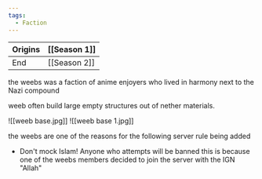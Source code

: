 ```yaml
---
tags:
  - Faction
---
```


| Origins | [[Season 1]] |
| ------- | ------------ |
| End     | [[Season 2]] |
the weebs was a faction of anime enjoyers who lived in harmony next to the Nazi compound 

weeb often build large empty structures out of nether materials. 

![[weeb base.jpg]]
![[weeb base 1.jpg]]

the weebs are one of the reasons for the following server rule being added
- Don't mock Islam! Anyone who attempts will be banned
this is because one of the weebs members decided to join the server with the IGN "Allah"